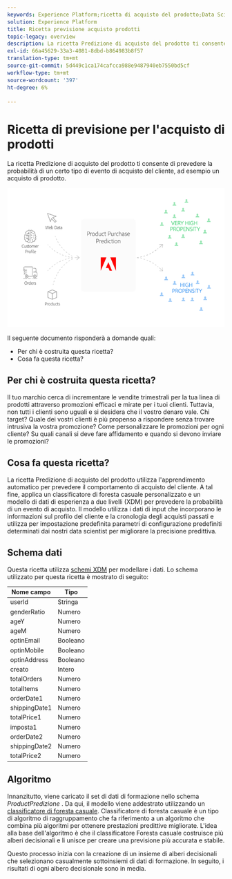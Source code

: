 ```yaml
---
keywords: Experience Platform;ricetta di acquisto del prodotto;Data Science Workspace;argomenti popolari;ricette;precostruire ricetta
solution: Experience Platform
title: Ricetta previsione acquisto prodotti
topic-legacy: overview
description: La ricetta Predizione di acquisto del prodotto ti consente di prevedere la probabilità di un certo tipo di evento di acquisto del cliente, ad esempio un acquisto di prodotto.
exl-id: 66a45629-33a3-4081-8dbd-b864983b8f57
translation-type: tm+mt
source-git-commit: 5d449c1ca174cafcca988e9487940eb7550bd5cf
workflow-type: tm+mt
source-wordcount: '397'
ht-degree: 6%

---
```


# Ricetta di previsione per l&#39;acquisto di prodotti

La ricetta Predizione di acquisto del prodotto ti consente di prevedere la probabilità di un certo tipo di evento di acquisto del cliente, ad esempio un acquisto di prodotto.

![](../images/pre-built-recipes/ppp_bigpicture.png)

Il seguente documento risponderà a domande quali:
* Per chi è costruita questa ricetta?
* Cosa fa questa ricetta?

## Per chi è costruita questa ricetta?

Il tuo marchio cerca di incrementare le vendite trimestrali per la tua linea di prodotti attraverso promozioni efficaci e mirate per i tuoi clienti. Tuttavia, non tutti i clienti sono uguali e si desidera che il vostro denaro vale. Chi target? Quale dei vostri clienti è più propenso a rispondere senza trovare intrusiva la vostra promozione? Come personalizzare le promozioni per ogni cliente? Su quali canali si deve fare affidamento e quando si devono inviare le promozioni?

## Cosa fa questa ricetta?

La ricetta Predizione di acquisto del prodotto utilizza l&#39;apprendimento automatico per prevedere il comportamento di acquisto del cliente. A tal fine, applica un classificatore di foresta casuale personalizzato e un modello di dati di esperienza a due livelli (XDM) per prevedere la probabilità di un evento di acquisto. Il modello utilizza i dati di input che incorporano le informazioni sul profilo del cliente e la cronologia degli acquisti passati e utilizza per impostazione predefinita parametri di configurazione predefiniti determinati dai nostri data scientist per migliorare la precisione predittiva.

## Schema dati

Questa ricetta utilizza [schemi XDM](../../xdm/home.md) per modellare i dati. Lo schema utilizzato per questa ricetta è mostrato di seguito:

| Nome campo | Tipo |
--- | ---
| userId | Stringa |
| genderRatio | Numero |
| ageY | Numero |
| ageM | Numero |
| optinEmail | Booleano |
| optinMobile | Booleano |
| optinAddress | Booleano |
| creato | Intero |
| totalOrders | Numero |
| totalItems | Numero |
| orderDate1 | Numero |
| shippingDate1 | Numero |
| totalPrice1 | Numero |
| imposta1 | Numero |
| orderDate2 | Numero |
| shippingDate2 | Numero |
| totalPrice2 | Numero |


## Algoritmo

Innanzitutto, viene caricato il set di dati di formazione nello schema *ProductPredizione* . Da qui, il modello viene addestrato utilizzando un [classificatore di foresta casuale](https://scikit-learn.org/stable/modules/generated/sklearn.ensemble.RandomForestClassifier.html). Classificatore di foresta casuale è un tipo di algoritmo di raggruppamento che fa riferimento a un algoritmo che combina più algoritmi per ottenere prestazioni predittive migliorate. L&#39;idea alla base dell&#39;algoritmo è che il classificatore Foresta casuale costruisce più alberi decisionali e li unisce per creare una previsione più accurata e stabile.

Questo processo inizia con la creazione di un insieme di alberi decisionali che selezionano casualmente sottoinsiemi di dati di formazione. In seguito, i risultati di ogni albero decisionale sono in media.
